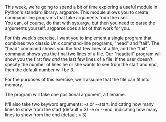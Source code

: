 
This week, we're going to spend a bit of time exploring a useful module in Python's standard library: argparse. 
This module allows you to create command-line programs that take arguments from the user.  
You can, of course, do that with sys.argv, but then you need to parse the arguments yourself. argparse does a lot of that work for you.

For this week's exercise, I want you to implement a single program that combines two classic Unix command-line programs, "head" and "tail".  The "head" command shows you the first few lines of a file, and the "tail" command shows you the final two lines of a file. Our "headtail" program will show you the first few *and* the last few lines of a file. If the user doesn't specify the number of lines he or she wants to see from the start and end, then the default number will be 3.

For the purposes of this exercise, we'll assume that the file can fit into memory.

The program will take one positional argument, a filename.

It'll also take two keyword arguments:
-s or --start, indicating how many lines to show from the start (default = 3)
-e or --end, indicating how many lines to show from the end (default = 3)